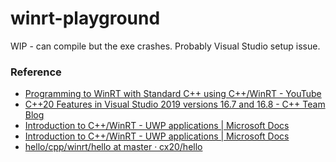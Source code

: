 winrt-playground
================
WIP - can compile but the exe crashes. Probably Visual Studio setup issue.

### Reference
- [Programming to WinRT with Standard C++ using C++/WinRT - YouTube](https://www.youtube.com/watch?v=geSpXewSZMM)
- [C++20 Features in Visual Studio 2019 versions 16.7 and 16.8 - C++ Team Blog](https://devblogs.microsoft.com/cppblog/c20-features-in-visual-studio-2019-versions-16-7-and-16-8/)
- [Introduction to C++/WinRT - UWP applications | Microsoft Docs](https://docs.microsoft.com/en-us/windows/uwp/cpp-and-winrt-apis/intro-to-using-cpp-with-winrt#sdk-support-for-cwinrt)
- [Introduction to C++/WinRT - UWP applications | Microsoft Docs](https://docs.microsoft.com/en-us/windows/uwp/cpp-and-winrt-apis/intro-to-using-cpp-with-winrt)
- [hello/cpp/winrt/hello at master · cx20/hello](https://github.com/cx20/hello/tree/master/cpp/winrt/hello)